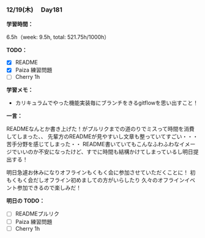 ### 12/19(木)　 Day181

**学習時間：**

6.5h（week: 9.5h, total: 521.75h/1000h）

**TODO：**

- [x] README
- [x] Paiza 練習問題
- [ ] Cherry 1h

**学習メモ：**

- カリキュラムでやった機能実装毎にブランチをきるgitflowを思い出すこと！

**一言：**

READMEなんとか書き上げた！がプルリクまでの道のりでミスって時間を消費してしまった、、
先輩方のREADMEが見やすいし文章も整っていてすごい・・・苦手分野を感じてしまった・・
README書いていてもこんなふわふわなイメージでいいのか不安になったけど、すでに時間も結構かけてしまっているし明日提出する！

明日急遽お休みになりオフラインもくもく会に参加させていただくことに！
初もくもく会だしオフライン初めましての方がいらしたり
久々のオフラインイベント参加できるので楽しみだ！

**明日の TODO：**

- [ ] READMEプルリク
- [ ] Paiza 練習問題
- [ ] Cherry 1h